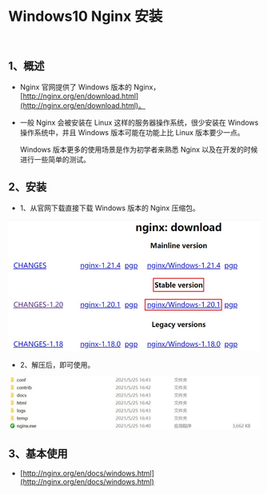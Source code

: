 # Windows10 Nginx 安装

<br/>

## 1、概述

- Nginx 官网提供了 Windows 版本的 Nginx，[http://nginx.org/en/download.html](http://nginx.org/en/download.html)。

- 一般 Nginx 会被安装在 Linux 这样的服务器操作系统，很少安装在 Windows 操作系统中，并且 Windows 版本可能在功能上比 Linux 版本要少一点。

  Windows 版本更多的使用场景是作为初学者来熟悉 Nginx 以及在开发的时候进行一些简单的测试。



## 2、安装

- 1、从官网下载直接下载 Windows 版本的 Nginx 压缩包。

![943b7ba6-4363-4c54-88de-4c5dbf938004](image/943b7ba6-4363-4c54-88de-4c5dbf938004.jpg)

- 2、解压后，即可使用。

![5bd2e802-977b-4894-9982-c90ddb4e880f](image/5bd2e802-977b-4894-9982-c90ddb4e880f.jpg)



## 3、基本使用

- [http://nginx.org/en/docs/windows.html](http://nginx.org/en/docs/windows.html)
